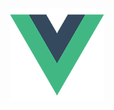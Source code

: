 <div align=center><img width="150" height="150" src="https://github.com/wucheng818/tstest/raw/master/src/assets/logo.png"/></div>